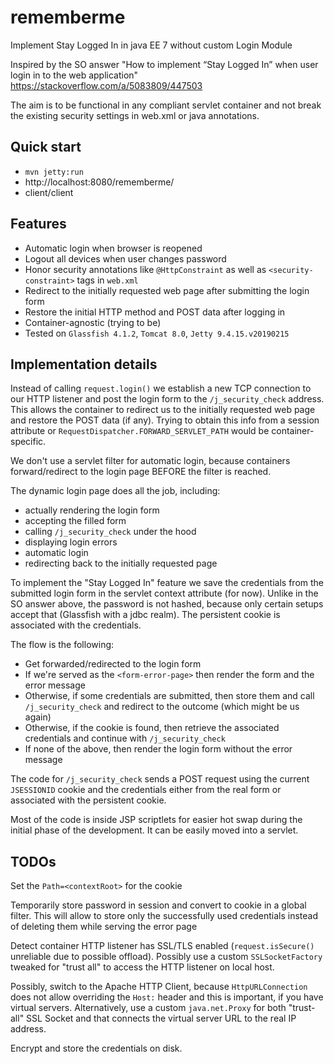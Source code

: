 # rememberme
Implement Stay Logged In in java EE 7 without custom Login Module

Inspired by the SO answer "How to implement “Stay Logged In” when user login in to the web application" https://stackoverflow.com/a/5083809/447503

The aim is to be functional in any compliant servlet container and not break the existing security settings in web.xml or java annotations.

## Quick start

* `mvn jetty:run`
* http://localhost:8080/rememberme/
* client/client

## Features

* Automatic login when browser is reopened
* Logout all devices when user changes password
* Honor security annotations like `@HttpConstraint` as well as `<security-constraint>` tags in `web.xml`
* Redirect to the initially requested web page after submitting the login form
* Restore the initial HTTP method and POST data after logging in
* Container-agnostic (trying to be)
* Tested on `Glassfish 4.1.2`, `Tomcat 8.0`, `Jetty 9.4.15.v20190215`

## Implementation details

Instead of calling `request.login()` we establish a new TCP connection to our HTTP listener and post the login form to the `/j_security_check` address. This allows the container to redirect us to the initially requested web page and restore the POST data (if any). Trying to obtain this info from a session attribute or `RequestDispatcher.FORWARD_SERVLET_PATH` would be container-specific.

We don't use a servlet filter for automatic login, because containers forward/redirect to the login page BEFORE the filter is reached.

The dynamic login page does all the job, including:
* actually rendering the login form
* accepting the filled form
* calling `/j_security_check` under the hood
* displaying login errors
* automatic login
* redirecting back to the initially requested page

To implement the "Stay Logged In" feature we save the credentials from the submitted login form in the servlet context attribute (for now). Unlike in the SO answer above, the password is not hashed, because only certain setups accept that (Glassfish with a jdbc realm). The persistent cookie is associated with the credentials.

The flow is the following:
* Get forwarded/redirected to the login form
* If we're served as the `<form-error-page>` then render the form and the error message
* Otherwise, if some credentials are submitted, then store them and call `/j_security_check` and redirect to the outcome (which might be us again)
* Otherwise, if the cookie is found, then retrieve the associated credentials and continue with `/j_security_check`
* If none of the above, then render the login form without the error message

The code for `/j_security_check` sends a POST request using the current `JSESSIONID` cookie and the credentials either from the real form or associated with the persistent cookie. 

Most of the code is inside JSP scriptlets for easier hot swap during the initial phase of the development. It can be easily moved into a servlet.

## TODOs

Set the `Path=<contextRoot>` for the cookie

Temporarily store password in session and convert to cookie in a global filter. This will allow to store only the successfully used credentials instead of deleting them while serving the error page

Detect container HTTP listener has SSL/TLS enabled (`request.isSecure()` unreliable due to possible offload). Possibly use a custom `SSLSocketFactory` tweaked for "trust all" to access the HTTP listener on local host.

Possibly, switch to the Apache HTTP Client, because `HttpURLConnection` does not allow overriding the `Host:` header and this is important, if you have virtual servers. Alternatively, use a custom `java.net.Proxy` for both "trust-all" SSL Socket and that connects the virtual server URL to the real IP address.

Encrypt and store the credentials on disk.

